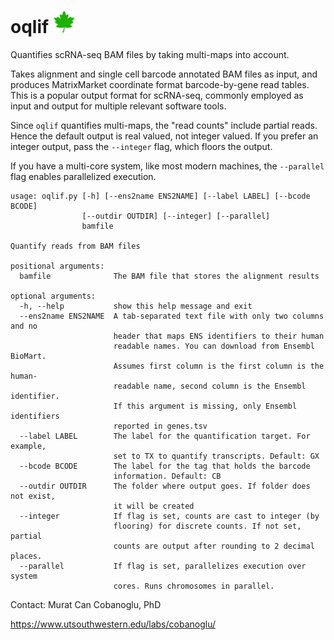 # oqlif <img src="https://raw.githubusercontent.com/Cobanoglu-Lab/oqlif/master/leaf.png" width="36">
Quantifies scRNA-seq BAM files by taking multi-maps into account.

Takes alignment and single cell barcode annotated BAM files as input, 
and produces MatrixMarket coordinate format barcode-by-gene read tables.
This is a popular output format for scRNA-seq, commonly employed as input
and output for multiple relevant software tools. 

Since `oqlif` quantifies multi-maps, the "read counts" include partial reads.
Hence the default output is real valued, not integer valued. If you prefer
an integer output, pass the `--integer` flag, which floors the output. 

If you have a multi-core system, like most modern machines, the `--parallel`
flag enables parallelized execution. 

    usage: oqlif.py [-h] [--ens2name ENS2NAME] [--label LABEL] [--bcode BCODE]
                    [--outdir OUTDIR] [--integer] [--parallel]
                    bamfile

    Quantify reads from BAM files

    positional arguments:
      bamfile              The BAM file that stores the alignment results

    optional arguments:
      -h, --help           show this help message and exit
      --ens2name ENS2NAME  A tab-separated text file with only two columns and no
                           header that maps ENS identifiers to their human
                           readable names. You can download from Ensembl BioMart.
                           Assumes first column is the first column is the human-
                           readable name, second column is the Ensembl identifier.
                           If this argument is missing, only Ensembl identifiers
                           reported in genes.tsv
      --label LABEL        The label for the quantification target. For example,
                           set to TX to quantify transcripts. Default: GX
      --bcode BCODE        The label for the tag that holds the barcode
                           information. Default: CB
      --outdir OUTDIR      The folder where output goes. If folder does not exist,
                           it will be created
      --integer            If flag is set, counts are cast to integer (by
                           flooring) for discrete counts. If not set, partial
                           counts are output after rounding to 2 decimal places.
      --parallel           If flag is set, parallelizes execution over system
                           cores. Runs chromosomes in parallel.
                           


Contact: Murat Can Cobanoglu, PhD

https://www.utsouthwestern.edu/labs/cobanoglu/
